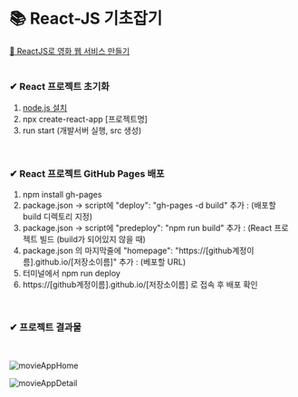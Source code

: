 # 📚 React-JS 기초잡기
[📌 ReactJS로 영화 웹 서비스 만들기](https://nomadcoders.co/react-for-beginners/lobby)
<br/>
<br/>

### ✔ React 프로젝트 초기화
1. [node.js 설치](https://nodejs.org/)
2. npx create-react-app [프로젝트명]
3. run start (개발서버 실행, src 생성)
<br/>

### ✔ React 프로젝트 GitHub Pages 배포
1. npm install gh-pages
2. package.json -> script에 "deploy": "gh-pages -d build" 추가  : (배포할 build 디렉토리 지정)
3. package.json -> script에 "predeploy": "npm run build" 추가   : (React 프로젝트 빌드 (build가 되어있지 않을 때)
4. package.json 의 마지막줄에 "homepage": "https://[github계정이름].github.io/[저장소이름]" 추가  : (베포할 URL)
5. 터미널에서 npm run deploy
6. https://[github계정이름].github.io/[저장소이름] 로 접속 후 배포 확인
<br/>

### ✔ 프로젝트 결과물
<br/>

![movieAppHome](https://user-images.githubusercontent.com/87235273/153454967-549ed0a5-4aa0-4515-8f7f-a791ee0332b0.png)

![movieAppDetail](https://user-images.githubusercontent.com/87235273/153455295-0a82f49e-47b6-4af9-a085-0668f02a1f88.png)
